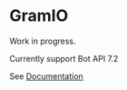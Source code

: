 # GramIO

Work in progress.

Currently support Bot API 7.2

See [Documentation](https://gramio.netlify.app/)
